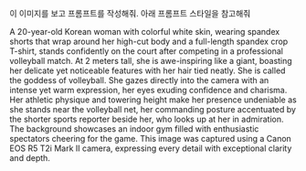 이 이미지를 보고 프롬프트를 작성해줘. 아래 프롬프트 스타일을 참고해줘

A 20-year-old Korean woman with colorful white skin, wearing spandex shorts that wrap around her high-cut body and a full-length spandex crop T-shirt, stands confidently on the court after competing in a professional volleyball match. At 2 meters tall, she is awe-inspiring like a giant, boasting her delicate yet noticeable features with her hair tied neatly. She is called the goddess of volleyball. She gazes directly into the camera with an intense yet warm expression, her eyes exuding confidence and charisma. Her athletic physique and towering height make her presence undeniable as she stands near the volleyball net, her commanding posture accentuated by the shorter sports reporter beside her, who looks up at her in admiration. The background showcases an indoor gym filled with enthusiastic spectators cheering for the game. This image was captured using a Canon EOS R5 T2i Mark II camera, expressing every detail with exceptional clarity and depth.
